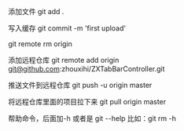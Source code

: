 添加文件
git add .

写入缓存
git commit -m 'first upload'

git remote rm origin

添加远程仓库
git remote add origin git@github.com:zhouxihi/ZXTabBarController.git

推送文件到远程仓库
git push -u origin master

将远程仓库里面的项目拉下来
git pull origin master 

帮助命令，后面加-h  或者是 git --help
比如：git rm -h


